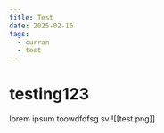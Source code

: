 ```yaml
---
title: Test
date: 2025-02-16
tags:
  - curran
  - test
---
```

# testing123
lorem ipsum toowdfdfsg sv
![[test.png]]
